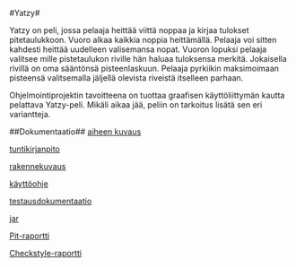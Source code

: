 #Yatzy#

Yatzy on peli, jossa pelaaja heittää viittä noppaa ja kirjaa tulokset pitetaulukkoon. Vuoro alkaa kaikkia noppia heittämällä. Pelaaja voi sitten kahdesti heittää uudelleen valisemansa nopat. Vuoron lopuksi pelaaja valitsee mille pistetaulukon riville hän haluaa tuloksensa merkitä. Jokaisella rivillä on oma sääntönsä pisteenlaskuun. Pelaaja pyrkiikin maksimoimaan pisteensä valitsemalla jäljellä olevista riveistä itselleen parhaan.

Ohjelmointiprojektin tavoitteena on tuottaa graafisen käyttöliittymän kautta pelattava Yatzy-peli. Mikäli aikaa jää, peliin on tarkoitus lisätä sen eri variantteja.

##Dokumentaatio##
[aiheen kuvaus](dokumentaatio/aiheenKuvausJaRakenne.md)

[tuntikirjanpito](dokumentaatio/tuntikirjanpito.md)

[rakennekuvaus](/dokumentaatio/rakennekuvaus.md)

[käyttöohje](/dokumentaatio/käyttöohjeet.md)

[testausdokumentaatio](/dokumentaatio/testausdokumentti.md)

[jar](/yatzy/yatzy-1.0-SNAPSHOT.jar)

[Pit-raportti](https://htmlpreview.github.io/?https://github.com/iirekola/Yatzy/blob/master/dokumentaatio/pit-raportti/201610131624/index.html)

[Checkstyle-raportti](https://htmlpreview.github.io/?https://github.com/iirekola/Yatzy/blob/master/dokumentaatio/checkstyle-raportti/site/checkstyle.html)
